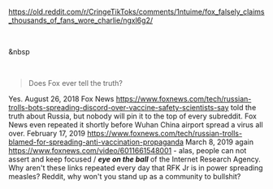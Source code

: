 https://old.reddit.com/r/CringeTikToks/comments/1ntuime/fox_falsely_claims_thousands_of_fans_wore_charlie/ngxl6g2/

&nbsp;

&nbsp

&nbsp;

> Does Fox ever tell the truth?

Yes. August 26, 2018 Fox News https://www.foxnews.com/tech/russian-trolls-bots-spreading-discord-over-vaccine-safety-scientists-say told the truth about Russia, but nobody will pin it to the top of every subreddit. Fox News even repeated it shortly before Wuhan China airport spread a virus all over. February 17, 2019 https://www.foxnews.com/tech/russian-trolls-blamed-for-spreading-anti-vaccination-propaganda March 8, 2019 again https://www.foxnews.com/video/6011661548001 - alas, people can not assert and keep focused / ***eye on the ball*** of the Internet Research Agency. Why aren't these links repeated every day that RFK Jr is in power spreading measles? Reddit, why won't you stand up as a community to bullshit?
